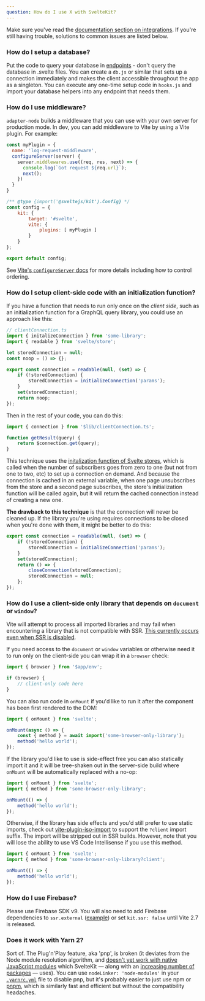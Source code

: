 ```yaml
---
question: How do I use X with SvelteKit?
---
```


Make sure you've read the [documentation section on integrations](/docs#additional-resources-integrations). If you're still having trouble, solutions to common issues are listed below.

### How do I setup a database?

Put the code to query your database in [endpoints](/docs#routing-endpoints) - don't query the database in .svelte files. You can create a `db.js` or similar that sets up a connection immediately and makes the client accessible throughout the app as a singleton. You can execute any one-time setup code in `hooks.js` and import your database helpers into any endpoint that needs them.

### How do I use middleware?

`adapter-node` builds a middleware that you can use with your own server for production mode. In dev, you can add middleware to Vite by using a Vite plugin. For example:

```js
const myPlugin = {
  name: 'log-request-middleware',
  configureServer(server) {
    server.middlewares.use((req, res, next) => {
      console.log(`Got request ${req.url}`);
      next();
    })
  }
}

/** @type {import('@sveltejs/kit').Config} */
const config = {
	kit: {
		target: '#svelte',
		vite: {
			plugins: [ myPlugin ]
		}
	}
};

export default config;
```

See [Vite's `configureServer` docs](https://vitejs.dev/guide/api-plugin.html#configureserver) for more details including how to control ordering.

### How do I setup client-side code with an initialization function?

If you have a function that needs to run only once on the *client side*, such as an initialization function for a GraphQL query library, you could use an approach like this:

```js
// clientConnection.ts
import { initalizeConnection } from 'some-library';
import { readable } from 'svelte/store';

let storedConnection = null;
const noop = () => {};

export const connection = readable(null, (set) => {
	if (!storedConnection) {
		storedConnection = initializeConnection('params');
	}
	set(storedConnection);
	return noop;
});
```

Then in the rest of your code, you can do this:

```js
import { connection } from '$lib/clientConnection.ts';

function getResult(query) {
	return $connection.get(query);
}
```

This technique uses the [initalization function of Svelte stores](https://svelte.dev/docs#svelte_store), which is called when the number of subscribers goes from zero to one (but not from one to two, etc) to set up a connection on demand. And because the connection is cached in an external variable, when one page unsubscribes from the store and a second page subscribes, the store's initialization function will be called again, but it will return the cached connection instead of creating a new one.

**The drawback to this technique** is that the connection will never be cleaned up. If the library you're using requires connections to be closed when you're done with them, it might be better to do this:

```js
export const connection = readable(null, (set) => {
	if (!storedConnection) {
		storedConnection = initializeConnection('params');
	}
	set(storedConnection);
	return () => {
		closeConnection(storedConnection);
		storedConnection = null;
	};
});
```

### How do I use a client-side only library that depends on `document` or `window`?

Vite will attempt to process all imported libraries and may fail when encountering a library that is not compatible with SSR. [This currently occurs even when SSR is disabled](https://github.com/sveltejs/kit/issues/754).

If you need access to the `document` or `window` variables or otherwise need it to run only on the client-side you can wrap it in a `browser` check:

```js
import { browser } from '$app/env';

if (browser) {
	// client-only code here
}
```

You can also run code in `onMount` if you'd like to run it after the component has been first rendered to the DOM:

```js
import { onMount } from 'svelte';

onMount(async () => {
	const { method } = await import('some-browser-only-library');
	method('hello world');
});
```

If the library you'd like to use is side-effect free you can also statically import it and it will be tree-shaken out in the server-side build where `onMount` will be automatically replaced with a no-op:

```js
import { onMount } from 'svelte';
import { method } from 'some-browser-only-library';

onMount(() => {
	method('hello world');
});
```

Otherwise, if the library has side effects and you'd still prefer to use static imports, check out [vite-plugin-iso-import](https://github.com/bluwy/vite-plugin-iso-import) to support the `?client` import suffix. The import will be stripped out in SSR builds. However, note that you will lose the ability to use VS Code Intellisense if you use this method.

```js
import { onMount } from 'svelte';
import { method } from 'some-browser-only-library?client';

onMount(() => {
	method('hello world');
});
```

### How do I use Firebase?

Please use Firebase SDK v9. You will also need to add Firebase dependencies to `ssr.external` ([example](https://github.com/benmccann/sveltekit-firebase/blob/9e3097fd859e4f81e4775885ecb584561f098fd3/svelte.config.js#L11)) or set `kit.ssr: false` until Vite 2.7 is released.

### Does it work with Yarn 2?

Sort of. The Plug'n'Play feature, aka 'pnp', is broken (it deviates from the Node module resolution algorithm, and [doesn't yet work with native JavaScript modules](https://github.com/yarnpkg/berry/issues/638) which SvelteKit — along with an [increasing number of packages](https://blog.sindresorhus.com/get-ready-for-esm-aa53530b3f77) — uses). You can use `nodeLinker: 'node-modules'` in your [`.yarnrc.yml`](https://yarnpkg.com/configuration/yarnrc#nodeLinker) file to disable pnp, but it's probably easier to just use npm or [pnpm](https://pnpm.io/), which is similarly fast and efficient but without the compatibility headaches.
